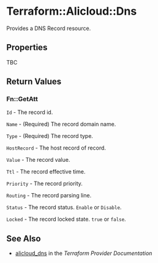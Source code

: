 # Terraform::Alicloud::Dns

Provides a DNS Record resource.

## Properties

TBC

## Return Values

### Fn::GetAtt

`Id` - The record id.

`Name` - (Required) The record domain name.

`Type` - (Required) The record type.

`HostRecord` - The host record of record.

`Value` - The record value.

`Ttl` - The record effective time.

`Priority` - The record priority.

`Routing` - The record parsing line.

`Status` - The record status. `Enable` or `Disable`.

`Locked` - The record locked state. `true` or `false`.

## See Also

* [alicloud_dns](https://www.terraform.io/docs/providers/alicloud/r/dns.html) in the _Terraform Provider Documentation_